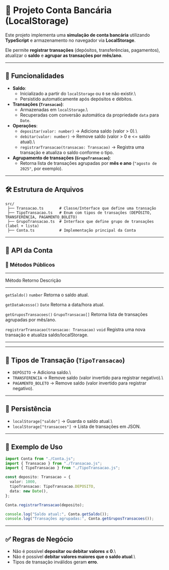 # 📌 Projeto Conta Bancária (LocalStorage)

Este projeto implementa uma **simulação de conta bancária** utilizando
**TypeScript** e armazenamento no navegador via **LocalStorage**.

Ele permite **registrar transações** (depósitos, transferências,
pagamentos), atualizar o **saldo** e **agrupar as transações por
mês/ano**.

---

## 🚀 Funcionalidades

- **Saldo**:
  - Inicializado a partir do `localStorage` ou `0` se não existir.\
  - Persistido automaticamente após depósitos e débitos.
- **Transações (`Transacao`)**:
  - Armazenadas em `localStorage`.\
  - Recuperadas com conversão automática da propriedade `data` para
    `Date`.
- **Operações**:
  - `depositar(valor: number)` → Adiciona saldo (valor \> 0).\
  - `debitar(valor: number)` → Remove saldo (valor \> 0 e \<= saldo
    atual).\
  - `registrarTransacao(transacao: Transacao)` → Registra uma
    transação e atualiza o saldo conforme o tipo.
- **Agrupamento de transações (`GrupoTransacao`)**:
  - Retorna lista de transações agrupadas por **mês e ano**
    (`"agosto de 2025"`, por exemplo).

---

## 🛠️ Estrutura de Arquivos

    src/
     ├── Transacao.ts       # Classe/Interface que define uma transação
     ├── TipoTransacao.ts   # Enum com tipos de transações (DEPÓSITO, TRANSFERÊNCIA, PAGAMENTO_BOLETO)
     ├── GrupoTransacao.ts  # Interface que define grupo de transações (label + lista)
     ├── Conta.ts           # Implementação principal da Conta

---

## 📂 API da Conta

### 🔹 Métodos Públicos

---

Método Retorno Descrição

---

`getSaldo()` `number` Retorna o saldo atual.

`getDataAcesso()` `Date` Retorna a data/hora atual.

`getGruposTransacoes()` `GrupoTransacao[]` Retorna lista de transações
agrupadas por mês/ano.

`registrarTransacao(transacao: Transacao)` `void` Registra uma nova transação e
atualiza saldo/localStorage.

---

---

## 🏦 Tipos de Transação (`TipoTransacao`)

- `DEPÓSITO` → Adiciona saldo.\
- `TRANSFERENCIA` → Remove saldo (valor invertido para registrar
  negativo).\
- `PAGAMENTO_BOLETO` → Remove saldo (valor invertido para registrar
  negativo).

---

## 💾 Persistência

- `localStorage["saldo"]` → Guarda o saldo atual.\
- `localStorage["transacoes"]` → Lista de transações em JSON.

---

## 📌 Exemplo de Uso

```ts
import Conta from "./Conta.js";
import { Transacao } from "./Transacao.js";
import { TipoTransacao } from "./TipoTransacao.js";

const deposito: Transacao = {
  valor: 1000,
  tipoTransacao: TipoTransacao.DEPOSITO,
  data: new Date(),
};

Conta.registrarTransacao(deposito);

console.log("Saldo atual:", Conta.getSaldo());
console.log("Transações agrupadas:", Conta.getGruposTransacoes());
```

---

## ✅ Regras de Negócio

- Não é possível **depositar ou debitar valores ≤ 0**.\
- Não é possível **debitar valores maiores que o saldo atual**.\
- Tipos de transação inválidos geram **erro**.
